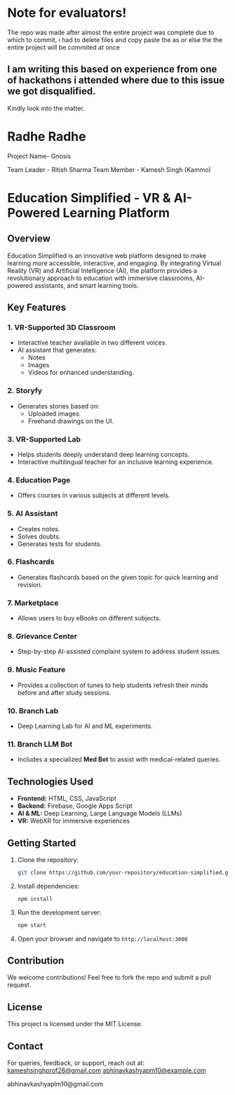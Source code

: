 # Note for evaluators!
The repo was made after almost the entire project was complete due to which to commit, i had to delete files and copy paste the as or else the the entire project will be commited at once
## I am writing this based on experience from one of hackathons i attended where due to this issue we got disqualified.
Kindly look into the matter.
# Radhe Radhe
Project Name- Gnosis

Team Leader -  Ritish Sharma
Team Member - Kamesh Singh (Kammo)
# Education Simplified - VR & AI-Powered Learning Platform

## Overview

Education Simplified is an innovative web platform designed to make learning more accessible, interactive, and engaging. By integrating Virtual Reality (VR) and Artificial Intelligence (AI), the platform provides a revolutionary approach to education with immersive classrooms, AI-powered assistants, and smart learning tools.

## Key Features

### **1. VR-Supported 3D Classroom**

- Interactive teacher available in two different voices.
- AI assistant that generates:
  - Notes
  - Images
  - Videos for enhanced understanding.

### **2. Storyfy**

- Generates stories based on:
  - Uploaded images.
  - Freehand drawings on the UI.

### **3. VR-Supported Lab**

- Helps students deeply understand deep learning concepts.
- Interactive multilingual teacher for an inclusive learning experience.

### **4. Education Page**

- Offers courses in various subjects at different levels.

### **5. AI Assistant**

- Creates notes.
- Solves doubts.
- Generates tests for students.

### **6. Flashcards**

- Generates flashcards based on the given topic for quick learning and revision.

### **7. Marketplace**

- Allows users to buy eBooks on different subjects.

### **8. Grievance Center**

- Step-by-step AI-assisted complaint system to address student issues.

### **9. Music Feature**

- Provides a collection of tunes to help students refresh their minds before and after study sessions.

### **10. Branch Lab**

- Deep Learning Lab for AI and ML experiments.

### **11. Branch LLM Bot**

- Includes a specialized **Med Bot** to assist with medical-related queries.

## Technologies Used

- **Frontend:** HTML, CSS, JavaScript
- **Backend:** Firebase, Google Apps Script
- **AI & ML:** Deep Learning, Large Language Models (LLMs)
- **VR:** WebXR for immersive experiences

## Getting Started

1. Clone the repository:
   ```sh
   git clone https://github.com/your-repository/education-simplified.git
   ```
2. Install dependencies:
   ```sh
   npm install
   ```
3. Run the development server:
   ```sh
   npm start
   ```
4. Open your browser and navigate to `http://localhost:3000`

## Contribution

We welcome contributions! Feel free to fork the repo and submit a pull request.

## License

This project is licensed under the MIT License.

## Contact

For queries, feedback, or support, reach out at: 
kameshsinghprof26@gmail.com
abhinavkashyapm10@example.com

abhinavkashyaplm10\@gmail.com


